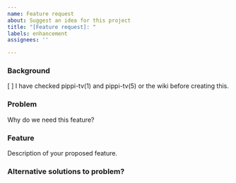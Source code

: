```yaml
---
name: Feature request
about: Suggest an idea for this project
title: "[Feature request]: "
labels: enhancement
assignees: ''

---
```


### Background

[ ] I have checked pippi-tv(1) and pippi-tv(5) or the wiki before creating this.

### Problem
Why do we need this feature?

### Feature
Description of your proposed feature.

### Alternative solutions to problem?
